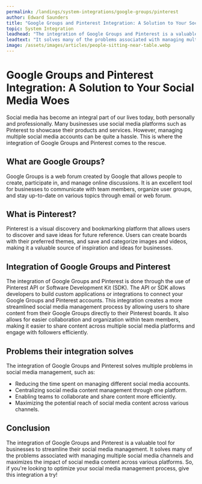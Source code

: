 ```yaml
---
permalink: /landings/system-integrations/google-groups/pinterest
author: Edward Saunders
title: "Google Groups and Pinterest Integration: A Solution to Your Social Media Woes"
topic: System Integration
leadhead: "The integration of Google Groups and Pinterest is a valuable tool for businesses to streamline their social media management"
leadtext: "It solves many of the problems associated with managing multiple social media channels and maximizes the impact of social media content across various platforms. So, if you're looking to optimize your social media management process, give this integration a try!"
image: /assets/images/articles/people-sitting-near-table.webp
---
```

<div class="arttext">	<h1>Google Groups and Pinterest Integration: A Solution to Your Social Media Woes</h1>
	<p>Social media has become an integral part of our lives today, both personally and professionally. Many businesses use social media platforms such as Pinterest to showcase their products and services. However, managing multiple social media accounts can be quite a hassle. This is where the integration of Google Groups and Pinterest comes to the rescue.</p>
	<h2>What are Google Groups?</h2>
	<p>Google Groups is a web forum created by Google that allows people to create, participate in, and manage online discussions. It is an excellent tool for businesses to communicate with team members, organize user groups, and stay up-to-date on various topics through email or web forum.</p>
	<h2>What is Pinterest?</h2>
	<p>Pinterest is a visual discovery and bookmarking platform that allows users to discover and save ideas for future reference. Users can create boards with their preferred themes, and save and categorize images and videos, making it a valuable source of inspiration and ideas for businesses.</p>
	<h2>Integration of Google Groups and Pinterest</h2>
	<p>The integration of Google Groups and Pinterest is done through the use of Pinterest API or Software Development Kit (SDK). The API or SDK allows developers to build custom applications or integrations to connect your Google Groups and Pinterest accounts. This integration creates a more streamlined social media management process by allowing users to share content from their Google Groups directly to their Pinterest boards. It also allows for easier collaboration and organization within team members, making it easier to share content across multiple social media platforms and engage with followers efficiently.</p>
	<h2>Problems their integration solves</h2>
	<p>The integration of Google Groups and Pinterest solves multiple problems in social media management, such as:</p>
	<ul>
		<li>Reducing the time spent on managing different social media accounts.</li>
		<li>Centralizing social media content management through one platform.</li>
		<li>Enabling teams to collaborate and share content more efficiently.</li>
		<li>Maximizing the potential reach of social media content across various channels.</li>
	</ul>
	<h2>Conclusion</h2>
	<p>The integration of Google Groups and Pinterest is a valuable tool for businesses to streamline their social media management. It solves many of the problems associated with managing multiple social media channels and maximizes the impact of social media content across various platforms. So, if you're looking to optimize your social media management process, give this integration a try!</p>
</div>